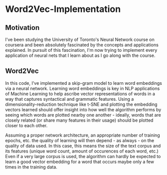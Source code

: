 # Word2Vec-Implementation

##  Motivation

I've been studying the University of Toronto's Neural Network course on coursera and been absolutely fascinated by the concepts and 
applications explained. In pursuit of this fascination, I'm now trying to implement every application of neural nets that I learn about as
I go along with the course.

## Word2Vec

In this code, I've implemented a skip-gram model to learn word embeddings via a neural network. Learning word embeddings is key in NLP
applications of Machine Learning to help ascribe vector representations of words in a way that captures syntactical and grammatic features.
Using a dimensionality-reduction technique like t-SNE and plotting the embedding vectors learned should offer insight into how well
the algorithm performs by seeing which words are plotted nearby one another - ideally, words that are closely related (or share many
features in their usage) should be plotted closer to each other.

Assuming a proper network architecture, an appropriate number of training epochs, etc. the quality of learning will 
then depend - as always - on the quality of data used. In this case, this means the size of the text corpus and its features (unique word count, amount of occurences
of each word, etc.) Even if a very large corpus is used, the algorithm can hardly be expected to learn a good vector embedding for a word
that occurs maybe only a few times in the training data.
